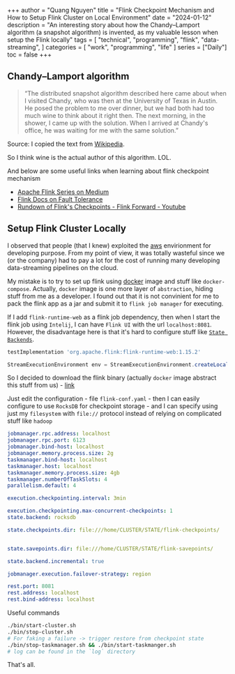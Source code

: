 +++
author = "Quang Nguyen"
title = "Flink Checkpoint Mechanism and How to Setup Flink Cluster on Local Environment"
date = "2024-01-12"
description = "An interesting story about how the Chandy–Lamport algorithm (a snapshot algorithm) is invented, as my valuable lesson when setup the Flink locally"
tags = [
    "technical",
    "programming",
    "flink",
    "data-streaming",
]
categories = [
    "work",
    "programming",
    "life"
]
series = ["Daily"]
toc = false
+++

## Chandy–Lamport algorithm 

>  “The distributed snapshot algorithm described here came about when I visited Chandy, who was then at the University of Texas in Austin. He posed the problem to me over dinner, but we had both had too much wine to think about it right then. The next morning, in the shower, I came up with the solution. When I arrived at Chandy's office, he was waiting for me with the same solution.”

Source: I copied the text from [Wikipedia](https://en.wikipedia.org/wiki/Chandy%E2%80%93Lamport_algorithm).

So I think wine is the actual author of this algorithm. LOL.

And below are some useful links when learning about flink checkpoint mechanism

- [Apache Flink Series on Medium](https://medium.com/@akash.d.goel/apache-flink-series-part-6-4ef9ad38e051)
- [Flink Docs on Fault Tolerance](https://nightlies.apache.org/flink/flink-docs-master/docs/learn-flink/fault_tolerance/)
- [Rundown of Flink's Checkpoints - Flink Forward - Youtube](https://youtu.be/hoLeQjoGBkQ)

## Setup Flink Cluster Locally

I observed that people (that I knew) exploited the [aws](https://aws.amazon.com/managed-service-apache-flink/?trk=1463b60c-38e9-4b74-84e7-397e78d91cc7&sc_channel=el) envirionment for developing purpose. From my point of view, it was totally wasteful since we (or the company) had to pay a lot for the cost of running many developing data-streaming pipelines on the cloud.

My mistake is to try to set up flink using [docker](https://hub.docker.com/_/flink/) image and stuff like `docker-compose`. Actually, `docker` image is one more layer of `abstraction`, hiding stuff from me as a developer. I found out that it is not convinient for me to pack the flink app as a jar and submit it to `flink job manager` for executing.

If I add `flink-runtime-web` as a flink job dependency, then when I start the flink job using `Intelij`, I can have `Flink UI` with the url `localhost:8081`. However, the disadvantage here is that it's hard to configure stuff like [`State Backends`](https://nightlies.apache.org/flink/flink-docs-master/docs/ops/state/state_backends/).

```groovy
testImplementation 'org.apache.flink:flink-runtime-web:1.15.2'
```

```java
StreamExecutionEnvironment env = StreamExecutionEnvironment.createLocalEnvironmentWithWebUI(new Configuration());
```

So I decided to download the flink binary (actually `docker` image abstract this stuff from us) - [link](https://archive.apache.org/dist/flink/flink-1.15.2/)

Just edit the configuration - file `flink-conf.yaml` - then I can easily configure to use `RocksDB` for checkpoint storage - and I can specify using just my `filesystem` with `file://` protocol instead of relying on complicated stuff like `hadoop`
```yml
jobmanager.rpc.address: localhost
jobmanager.rpc.port: 6123
jobmanager.bind-host: localhost
jobmanager.memory.process.size: 2g
taskmanager.bind-host: localhost
taskmanager.host: localhost
taskmanager.memory.process.size: 4gb
taskmanager.numberOfTaskSlots: 4
parallelism.default: 4

execution.checkpointing.interval: 3min

execution.checkpointing.max-concurrent-checkpoints: 1
state.backend: rocksdb

state.checkpoints.dir: file:///home/CLUSTER/STATE/flink-checkpoints/


state.savepoints.dir: file:///home/CLUSTER/STATE/flink-savepoints/

state.backend.incremental: true

jobmanager.execution.failover-strategy: region

rest.port: 8081
rest.address: localhost
rest.bind-address: localhost
```
Useful commands

```bash
./bin/start-cluster.sh
./bin/stop-cluster.sh
# For faking a failure -> trigger restore from checkpoint state
./bin/stop-taskmanager.sh && ./bin/start-taskmanger.sh
# log can be found in the `log` directory
```

That's all.



